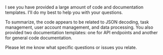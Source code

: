 I see you have provided a large amount of code and documentation templates. I'll do my best to help you with your questions.

To summarize, the code appears to be related to JSON decoding, task management, user account management, and data processing. You also provided two documentation templates: one for API endpoints and another for general code documentation.

Please let me know what specific questions or issues you relate.